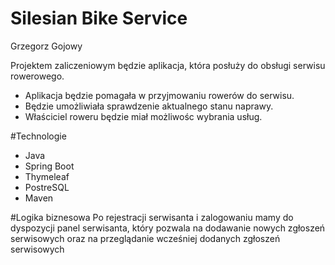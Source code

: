 # Silesian Bike Service

Grzegorz Gojowy

Projektem zaliczeniowym będzie aplikacja, która posłuży do obsługi serwisu rowerowego.
* Aplikacja będzie pomagała w przyjmowaniu rowerów do serwisu. 
* Będzie umożliwiała sprawdzenie aktualnego stanu naprawy.
* Właściciel roweru będzie miał możliwośc wybrania usług.
 
 #Technologie
 - Java
 - Spring Boot
 - Thymeleaf
 - PostreSQL
 - Maven
 
 #Logika biznesowa
 Po rejestracji serwisanta i zalogowaniu mamy do dyspozycji panel serwisanta, który pozwala na dodawanie nowych zgłoszeń serwisowych oraz na przeglądanie wcześniej dodanych zgłoszeń serwisowych
 
